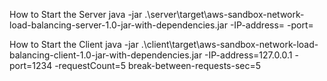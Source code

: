 How to Start the Server
java -jar .\server\target\aws-sandbox-network-load-balancing-server-1.0-jar-with-dependencies.jar -IP-address=<IP address> -port=<TCP port>

How to Start the Client
java -jar .\client\target\aws-sandbox-network-load-balancing-client-1.0-jar-with-dependencies.jar -IP-address=127.0.0.1 -port=1234 -requestCount=5 break-between-requests-sec=5
